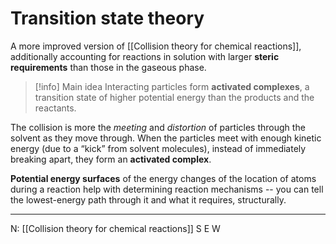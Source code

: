 # Transition state theory

A more improved version of [[Collision theory for chemical reactions]], additionally accounting for reactions in solution with larger **steric requirements** than those in the gaseous phase.

>[!info] Main idea
>Interacting particles form **activated complexes**, a transition state of higher potential energy than the products and the reactants.

The collision is more the *meeting* and *distortion* of particles through the solvent as they move through. When the particles meet with enough kinetic energy (due to a “kick” from solvent molecules), instead of immediately breaking apart, they form an **activated complex**.

**Potential energy surfaces** of the energy changes of the location of atoms during a reaction help with determining reaction mechanisms -- you can tell the lowest-energy path through it and what it requires, structurally.

---
N: [[Collision theory for chemical reactions]]
S
E
W